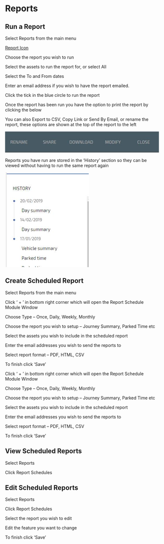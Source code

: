 # Reports

## Run a Report

Select Reports from the main menu

[Report Icon](img/reports-icon.jpg)

Choose the report you wish to run

Select the assets to run the report for, or select All

Select the To and From dates

Enter an email address if you wish to have the report emailed.

Click the tick in the blue circle to run the report

Once the report has been run you have the option to print the report by clicking the below

You can also Export to CSV, Copy Link or Send By Email, or rename the report, these options are shown at the top of the report to the left

![enter image description here](img/report-options.jpg)

Reports you have run are stored in the ‘History’ section so they can be viewed without having to run the same report again

![Report History](img/report-history.jpg)

## Create Scheduled Report

Select Reports from the main menu


Click ‘ + ’ in bottom right corner which will open the Report Schedule Module Window

Choose Type – Once, Daily, Weekly, Monthly

Choose the report you wish to setup – Journey Summary, Parked Time etc

Select the assets you wish to include in the scheduled report

Enter the email addresses you wish to send the reports to

Select report format – PDF, HTML, CSV

To finish click ‘Save’

Click ‘ + ’ in bottom right corner which will open the Report Schedule Module Window

Choose Type – Once, Daily, Weekly, Monthly

Choose the report you wish to setup – Journey Summary, Parked Time etc

Select the assets you wish to include in the scheduled report

Enter the email addresses you wish to send the reports to

Select report format – PDF, HTML, CSV

To finish click ‘Save’

## View Scheduled Reports

Select Reports

Click Report Schedules

## Edit Scheduled Reports

Select Reports

Click Report Schedules

Select the report you wish to edit

Edit the feature you want to change

To finish click ‘Save’
<!--stackedit_data:
eyJoaXN0b3J5IjpbNzEzNjExNzk1LDM2MDM0ODg0Nl19
-->